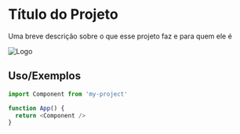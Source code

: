 # Título do Projeto

Uma breve descrição sobre o que esse projeto faz e para quem ele é

![Logo](https://dev-to-uploads.s3.amazonaws.com/uploads/articles/th5xamgrr6se0x5ro4g6.png)


## Uso/Exemplos

```javascript
import Component from 'my-project'

function App() {
  return <Component />
}
```
